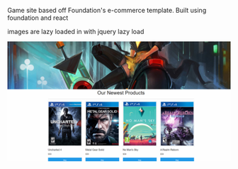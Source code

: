 Game site based off Foundation's e-commerce template. Built using foundation and react

images are lazy loaded in with jquery lazy load

![Alt text](screenshot.png)
